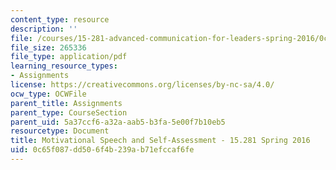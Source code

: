 ```yaml
---
content_type: resource
description: ''
file: /courses/15-281-advanced-communication-for-leaders-spring-2016/0c65f087dd506f4b239ab71efccaf6fe_MIT15_281S16_SpeechAssign.pdf
file_size: 265336
file_type: application/pdf
learning_resource_types:
- Assignments
license: https://creativecommons.org/licenses/by-nc-sa/4.0/
ocw_type: OCWFile
parent_title: Assignments
parent_type: CourseSection
parent_uid: 5a37ccf6-a32a-aab5-b3fa-5e00f7b10eb5
resourcetype: Document
title: Motivational Speech and Self-Assessment - 15.281 Spring 2016
uid: 0c65f087-dd50-6f4b-239a-b71efccaf6fe
---
```

